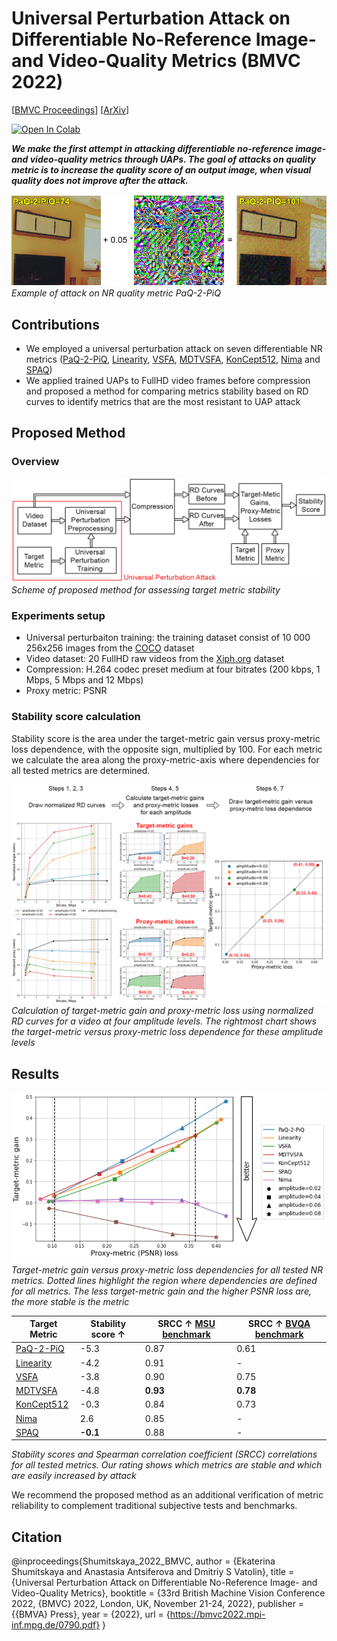 Universal Perturbation Attack
on Differentiable No-Reference
Image- and Video-Quality Metrics (BMVC 2022)
==============

[[BMVC Proceedings](https://bmvc2022.mpi-inf.mpg.de/790/)] [[ArXiv](https://arxiv.org/abs/2211.00366)]

[![Open In Colab](https://colab.research.google.com/assets/colab-badge.svg)](https://colab.research.google.com/drive/15NRDymIFkNJS9nM3bBKiE3tlk9MJleXO?usp=sharing)

***We make the first attempt in attacking differentiable no-reference image- and video-quality metrics through UAPs. The goal of attacks on quality metric is to increase the quality score of an output image, when visual quality does not improve after the attack.***

![](./info_ims/attack_on_NR_metric_example.png)
*Example of attack on NR quality metric PaQ-2-PiQ*

## Contributions

* We employed a universal perturbation attack on seven differentiable NR metrics ([PaQ-2-PiQ](https://github.com/baidut/paq2piq), [Linearity](https://github.com/lidq92/LinearityIQA), [VSFA](https://github.com/lidq92/VSFA), [MDTVSFA](https://github.com/lidq92/MDTVSFA), [KonCept512](https://github.com/ZhengyuZhao/koniq-PyTorch), [Nima](https://github.com/truskovskiyk/nima.pytorch/tree/v1) and [SPAQ](https://github.com/h4nwei/SPAQ))
* We applied trained UAPs to FullHD video frames before compression and proposed a method for comparing metrics stability based on RD curves to identify metrics that are the most resistant to UAP attack

## Proposed Method

### Overview

![](./info_ims/scheme.png)
*Scheme of proposed method for assessing target metric stability*

### Experiments setup
* Universal perturbaiton training: the training dataset consist of 10 000 256x256 images from the [COCO](https://cocodataset.org/#home) dataset
* Video dataset: 20 FullHD raw videos from the [Xiph.org](https://media.xiph.org/video/derf/) dataset
* Compression: H.264
codec preset medium at four bitrates (200 kbps, 1 Mbps, 5 Mbps and 12 Mbps)
* Proxy metric: PSNR

### Stability score calculation

Stability score is the area under the target-metric gain versus proxy-metric loss dependence,
with the opposite sign, multiplied by 100. For each metric we calculate the area along
the proxy-metric-axis where dependencies for all tested metrics are determined.

![](./info_ims/stability_score_calculation.png)
*Calculation of target-metric gain and proxy-metric loss using normalized RD
curves for a video at four amplitude levels. The rightmost chart shows the target-metric
versus proxy-metric loss dependence for these amplitude levels*


## Results

![](./info_ims/target-proxy_loss_dep.png)
*Target-metric gain versus proxy-metric loss dependencies for all tested NR metrics.
Dotted lines highlight the region where dependencies are defined for all metrics. The less
target-metric gain and the higher PSNR loss are, the more stable is the metric*

| Target Metric | Stability score ↑ | SRCC ↑ [MSU benchmark](https://videoprocessing.ai/benchmarks/video-quality-metrics.html)| SRCC ↑ [BVQA benchmark](https://github.com/vztu/BVQA_Benchmark) |
| - | - | - | - |
| [PaQ-2-PiQ](https://github.com/baidut/paq2piq) | -5.3 | 0.87 | 0.61 |
| [Linearity](https://github.com/lidq92/LinearityIQA) | -4.2 | 0.91 | - |
| [VSFA](https://github.com/lidq92/VSFA) | -3.8 | 0.90 | 0.75 |
| [MDTVSFA](https://github.com/lidq92/MDTVSFA) | -4.8 | <b>0.93</b> | <b>0.78</b> |
| [KonCept512](https://github.com/ZhengyuZhao/koniq-PyTorch) | -0.3 | 0.84 | 0.73 |
| [Nima](https://github.com/truskovskiyk/nima.pytorch/tree/v1) | 2.6 | 0.85 | - |
| [SPAQ](https://github.com/h4nwei/SPAQ) | <b>-0.1</b> | 0.88 | - |

*Stability scores and Spearman correlation coefficient (SRCC) correlations for all tested metrics. Our rating shows which metrics are stable and which are easily increased by attack*


We
recommend the proposed method as an additional verification of metric reliability to
complement traditional subjective tests and benchmarks.

## Citation

@inproceedings{Shumitskaya_2022_BMVC,
author    = {Ekaterina Shumitskaya and Anastasia Antsiferova and Dmitriy S Vatolin},
title     = {Universal Perturbation Attack on Differentiable No-Reference Image- and Video-Quality Metrics},
booktitle = {33rd British Machine Vision Conference 2022, {BMVC} 2022, London, UK, November 21-24, 2022},
publisher = {{BMVA} Press},
year      = {2022},
url       = {https://bmvc2022.mpi-inf.mpg.de/0790.pdf}
}
